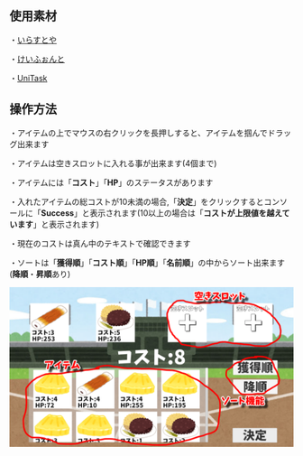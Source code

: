 ## 使用素材

・[いらすとや](https://www.irasutoya.com)

・[けいふぉんと](https://font.sumomo.ne.jp/font_1.html)

・[UniTask](https://github.com/Cysharp/UniTask/releases)

## 操作方法

・アイテムの上でマウスの右クリックを長押しすると、アイテムを掴んでドラッグ出来ます

・アイテムは空きスロットに入れる事が出来ます(4個まで)

・アイテムには「**コスト**」「**HP**」のステータスがあります

・入れたアイテムの総コストが10未満の場合,「**決定**」をクリックするとコンソールに「**Success**」と表示されます(10以上の場合は「**コストが上限値を越えています**」と表示されます)

・現在のコストは真ん中のテキストで確認できます

・ソートは「**獲得順**」「**コスト順**」「**HP順**」「**名前順**」の中からソート出来ます(**降順**・**昇順**あり)

![イメージ](./_image.png)
